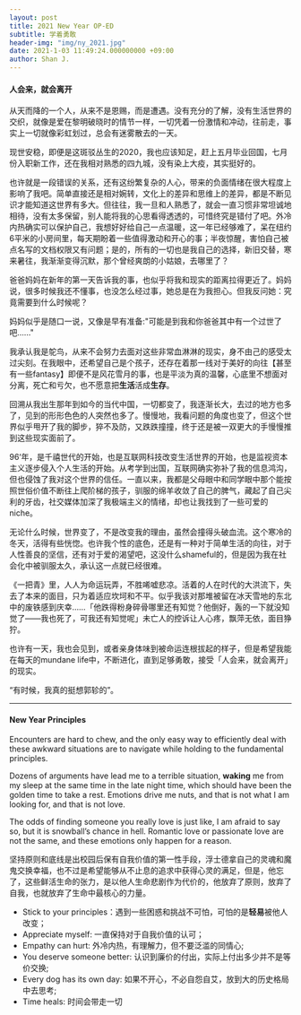 ```yaml
---
layout: post
title: 2021 New Year OP-ED
subtitle: 学着勇敢
header-img: "img/ny_2021.jpg"
date: 2021-1-03 11:49:24.000000000 +09:00
author: Shan J.
---
```


#### 人会来，就会离开

从天而降的一个人，从来不是恩赐，而是遭遇。没有充分的了解，没有生活世界的交织，就像是爱在黎明破晓时的情节一样，一切凭着一份激情和冲动，往前走，事实上一切就像彩虹划过，总会有迷雾散去的一天。

现世安稳，即便是这斑驳丛生的2020，我也应该知足，赶上五月毕业回国，七月份入职新工作，还在我相对熟悉的四九城，没有染上大疫，其实挺好的。

也许就是一段错误的关系，还有这纷繁复杂的人心，带来的负面情绪在很大程度上影响了我吧。简单直接还是相对婉转，文化上的差异和思维上的差异，都是不断见识才能知道这世界有多大。但往往，我一旦和人熟悉了，就会一直习惯非常坦诚地相待，没有太多保留，别人能将我的心思看得透透的，可惜终究是错付了吧。外冷内热确实可以保护自己，我想好好给自己一点温暖，这一年已经够难了，呆在纽约6平米的小房间里，每天期盼着一些值得激动和开心的事；半夜惊醒，害怕自己被点名写的文档权限又有问题；是的，所有的一切也是我自己的选择，新旧交替，寒来暑往，我渐渐变得沉默，那个曾经爽朗的小姑娘，去哪里了？

爸爸妈妈在新年的第一天告诉我的事，也似乎将我和现实的距离拉得更近了。妈妈说，很多时候我还不懂事，也没怎么经过事，她总是在为我担心。但我反问她：究竟需要到什么时候呢？

妈妈似乎是随口一说，又像是早有准备:"可能是到我和你爸爸其中有一个过世了吧……"

我承认我是鸵鸟，从来不会努力去面对这些非常血淋淋的现实，身不由己的感受太过尖刻。在我眼中，还希望自己是个孩子，还存在着那一线对于美好的向往【甚至有一些fantasy】即便不是风花雪月的事，也是平淡为真的温馨，心底里不想面对分离，死亡和亏欠，也不愿意把**生活**活成**生存**。

回溯从我出生那年到如今的当代中国，一切都变了，我逐渐长大，去过的地方也多了，见到的形形色色的人突然也多了。慢慢地，我看问题的角度也变了，但这个世界似乎甩开了我的脚步，猝不及防，又跌跌撞撞，终于还是被一双更大的手慢慢推到这些现实面前了。

96‘年，是千禧世代的开始，也是互联网科技改变生活世界的开始，也是监视资本主义逐步侵入个人生活的开始。从考学到出国，互联网确实弥补了我的信息鸿沟，但也侵蚀了我对这个世界的信任。一直以来，我都是父母眼中和同学眼中那个能按照世俗价值不断往上爬阶梯的孩子，驯服的绵羊收敛了自己的脾气，藏起了自己尖利的牙齿，社交媒体加深了我极端主义的情绪，却也让我找到了一些可爱的niche。

无论什么时候，世界变了，不是改变我的理由，虽然会撞得头破血流。这个寒冷的冬天，活得有些恍惚。也许我个性的底色，还是有一种对于简单生活的向往，对于人性善良的坚信，还有对于爱的渴望吧，这没什么shameful的，但是因为我在社会化中被驯服太久，承认这一点就已经很难。

《一把青》里，人人为命运玩弄，不胜唏嘘悲凉。活着的人在时代的大洪流下，失去了本来的面目，只为着适应坎坷和不平。似乎我该对那堆被留在冰天雪地的东北中的废铁感到庆幸……「他跌得粉身碎骨哪里还有知觉？他倒好，轰的一下就没知觉了——我也死了，可我还有知觉呢」未亡人的控诉让人心疼，飘萍无依，面目狰狞。

也许有一天，我也会见到，或者亲身体味到被命运连根拔起的样子，但是希望我能在每天的mundane life中，不断进化，直到足够勇敢，接受「人会来，就会离开」的现实。

“有时候，我真的挺想郭轸的”。

----

#### New Year Principles

Encounters are hard to chew, and the only easy way to efficiently deal with these awkward situations are to navigate while holding to the fundamental principles.

Dozens of arguments have lead me to a terrible situation, **waking** me from my sleep at the same time in the late night time, which should have been the golden time to take a rest. Emotions drive me nuts, and that is not what I am looking for, and that is not love.

The odds of finding someone you really love is just like, I am afraid to say so, but it is snowball’s chance in hell. Romantic love or passionate love are not the same, and these emotions only happen for a reason.

坚持原则和底线是出校园后保有自我价值的第一性手段，浮士德拿自己的灵魂和魔鬼交换幸福，也不过是希望能够从不止息的追求中获得心灵的满足，但是，他忘了，这些鲜活生命的张力，是以他人生命悲剧作为代价的，他放弃了原则，放弃了自我，也就放弃了生命中最核心的力量。

* Stick to your principles：遇到一些困惑和挑战不可怕，可怕的是**轻易**被他人改变；
* Appreciate myself: 一直保持对于自我价值的认可；
* Empathy can hurt: 外冷内热，有理解力，但不要泛滥的同情心;
* You deserve someone better: 认识到廉价的付出，实际上付出多少并不是等价交换;
* Every dog has its own day: 如果不开心，不必自怨自艾，放到大的历史格局中去思考;
* Time heals: 时间会带走一切
